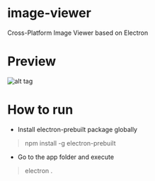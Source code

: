 # image-viewer
Cross-Platform Image Viewer based on Electron

# Preview

![alt tag](http://i.imgur.com/oBEfvA5.png)

# How to run

- Install electron-prebuilt package globally

> npm install -g electron-prebuilt

- Go to the app folder and execute

> electron .

